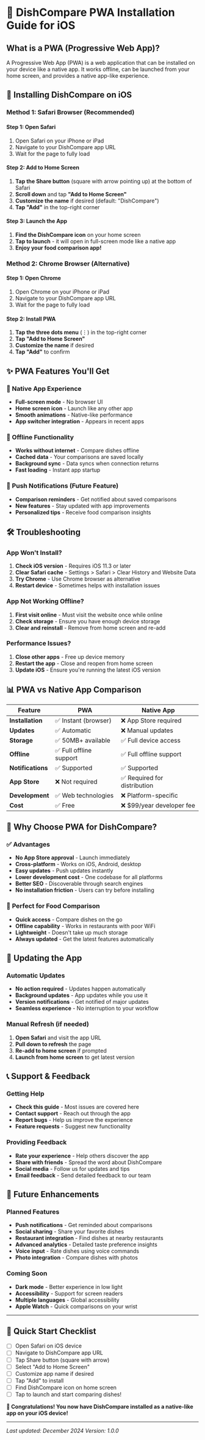# 📱 DishCompare PWA Installation Guide for iOS

## What is a PWA (Progressive Web App)?

A Progressive Web App (PWA) is a web application that can be installed on your device like a native app. It works offline, can be launched from your home screen, and provides a native app-like experience.

## 🍎 Installing DishCompare on iOS

### Method 1: Safari Browser (Recommended)

#### Step 1: Open Safari
1. Open Safari on your iPhone or iPad
2. Navigate to your DishCompare app URL
3. Wait for the page to fully load

#### Step 2: Add to Home Screen
1. **Tap the Share button** (square with arrow pointing up) at the bottom of Safari
2. **Scroll down** and tap **"Add to Home Screen"**
3. **Customize the name** if desired (default: "DishCompare")
4. **Tap "Add"** in the top-right corner

#### Step 3: Launch the App
1. **Find the DishCompare icon** on your home screen
2. **Tap to launch** - it will open in full-screen mode like a native app
3. **Enjoy your food comparison app!**

### Method 2: Chrome Browser (Alternative)

#### Step 1: Open Chrome
1. Open Chrome on your iPhone or iPad
2. Navigate to your DishCompare app URL
3. Wait for the page to fully load

#### Step 2: Install PWA
1. **Tap the three dots menu** (⋮) in the top-right corner
2. **Tap "Add to Home Screen"**
3. **Customize the name** if desired
4. **Tap "Add"** to confirm

## ✨ PWA Features You'll Get

### 🚀 Native App Experience
- **Full-screen mode** - No browser UI
- **Home screen icon** - Launch like any other app
- **Smooth animations** - Native-like performance
- **App switcher integration** - Appears in recent apps

### 📱 Offline Functionality
- **Works without internet** - Compare dishes offline
- **Cached data** - Your comparisons are saved locally
- **Background sync** - Data syncs when connection returns
- **Fast loading** - Instant app startup

### 🔔 Push Notifications (Future Feature)
- **Comparison reminders** - Get notified about saved comparisons
- **New features** - Stay updated with app improvements
- **Personalized tips** - Receive food comparison insights

## 🛠️ Troubleshooting

### App Won't Install?
1. **Check iOS version** - Requires iOS 11.3 or later
2. **Clear Safari cache** - Settings > Safari > Clear History and Website Data
3. **Try Chrome** - Use Chrome browser as alternative
4. **Restart device** - Sometimes helps with installation issues

### App Not Working Offline?
1. **First visit online** - Must visit the website once while online
2. **Check storage** - Ensure you have enough device storage
3. **Clear and reinstall** - Remove from home screen and re-add

### Performance Issues?
1. **Close other apps** - Free up device memory
2. **Restart the app** - Close and reopen from home screen
3. **Update iOS** - Ensure you're running the latest iOS version

## 📊 PWA vs Native App Comparison

| Feature | PWA | Native App |
|---------|-----|------------|
| **Installation** | ✅ Instant (browser) | ❌ App Store required |
| **Updates** | ✅ Automatic | ❌ Manual updates |
| **Storage** | ✅ 50MB+ available | ✅ Full device access |
| **Offline** | ✅ Full offline support | ✅ Full offline support |
| **Notifications** | ✅ Supported | ✅ Supported |
| **App Store** | ❌ Not required | ✅ Required for distribution |
| **Development** | ✅ Web technologies | ❌ Platform-specific |
| **Cost** | ✅ Free | ❌ $99/year developer fee |

## 🎯 Why Choose PWA for DishCompare?

### ✅ **Advantages**
- **No App Store approval** - Launch immediately
- **Cross-platform** - Works on iOS, Android, desktop
- **Easy updates** - Push updates instantly
- **Lower development cost** - One codebase for all platforms
- **Better SEO** - Discoverable through search engines
- **No installation friction** - Users can try before installing

### 📱 **Perfect for Food Comparison**
- **Quick access** - Compare dishes on the go
- **Offline capability** - Works in restaurants with poor WiFi
- **Lightweight** - Doesn't take up much storage
- **Always updated** - Get the latest features automatically

## 🔄 Updating the App

### Automatic Updates
- **No action required** - Updates happen automatically
- **Background updates** - App updates while you use it
- **Version notifications** - Get notified of major updates
- **Seamless experience** - No interruption to your workflow

### Manual Refresh (if needed)
1. **Open Safari** and visit the app URL
2. **Pull down to refresh** the page
3. **Re-add to home screen** if prompted
4. **Launch from home screen** to get latest version

## 📞 Support & Feedback

### Getting Help
- **Check this guide** - Most issues are covered here
- **Contact support** - Reach out through the app
- **Report bugs** - Help us improve the experience
- **Feature requests** - Suggest new functionality

### Providing Feedback
- **Rate your experience** - Help others discover the app
- **Share with friends** - Spread the word about DishCompare
- **Social media** - Follow us for updates and tips
- **Email feedback** - Send detailed feedback to our team

## 🚀 Future Enhancements

### Planned Features
- **Push notifications** - Get reminded about comparisons
- **Social sharing** - Share your favorite dishes
- **Restaurant integration** - Find dishes at nearby restaurants
- **Advanced analytics** - Detailed taste preference insights
- **Voice input** - Rate dishes using voice commands
- **Photo integration** - Compare dishes with photos

### Coming Soon
- **Dark mode** - Better experience in low light
- **Accessibility** - Support for screen readers
- **Multiple languages** - Global accessibility
- **Apple Watch** - Quick comparisons on your wrist

---

## 📝 Quick Start Checklist

- [ ] Open Safari on iOS device
- [ ] Navigate to DishCompare app URL
- [ ] Tap Share button (square with arrow)
- [ ] Select "Add to Home Screen"
- [ ] Customize app name if desired
- [ ] Tap "Add" to install
- [ ] Find DishCompare icon on home screen
- [ ] Tap to launch and start comparing dishes!

**🎉 Congratulations! You now have DishCompare installed as a native-like app on your iOS device!**

---

*Last updated: December 2024*
*Version: 1.0.0*
